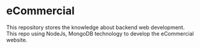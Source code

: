 # eCommercial
This repository stores the knowledge about backend web development. This repo using NodeJs, MongoDB technology to develop the eCommercial website.

